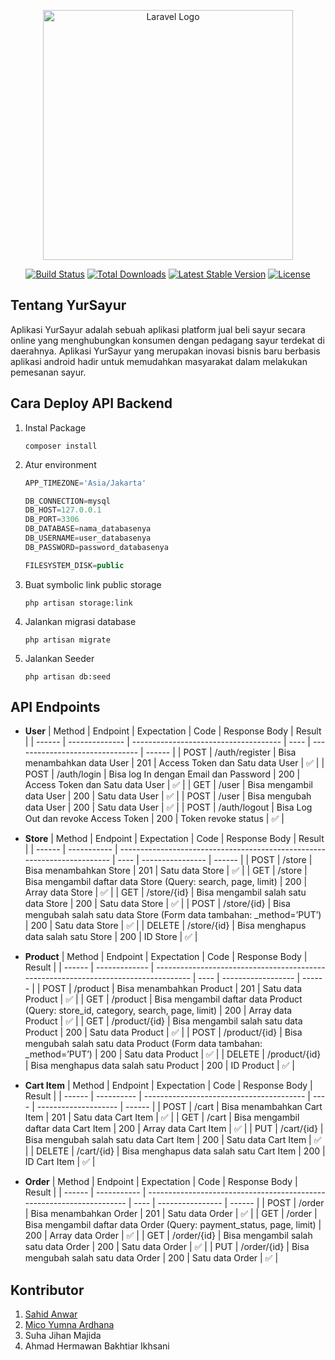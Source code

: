 <p align="center"><a href="https://laravel.com" target="_blank"><img src="https://raw.githubusercontent.com/laravel/art/master/logo-lockup/5%20SVG/2%20CMYK/1%20Full%20Color/laravel-logolockup-cmyk-red.svg" width="400" alt="Laravel Logo"></a></p>

<p align="center">
<a href="https://github.com/laravel/framework/actions"><img src="https://github.com/laravel/framework/workflows/tests/badge.svg" alt="Build Status"></a>
<a href="https://packagist.org/packages/laravel/framework"><img src="https://img.shields.io/packagist/dt/laravel/framework" alt="Total Downloads"></a>
<a href="https://packagist.org/packages/laravel/framework"><img src="https://img.shields.io/packagist/v/laravel/framework" alt="Latest Stable Version"></a>
<a href="https://packagist.org/packages/laravel/framework"><img src="https://img.shields.io/packagist/l/laravel/framework" alt="License"></a>
</p>

## Tentang YurSayur

Aplikasi YurSayur adalah sebuah aplikasi platform jual beli sayur secara online yang menghubungkan konsumen dengan pedagang sayur terdekat di daerahnya. Aplikasi YurSayur yang merupakan inovasi bisnis baru berbasis aplikasi android hadir untuk memudahkan masyarakat dalam melakukan pemesanan sayur.

## Cara Deploy API Backend

1. Instal Package

    `composer install`

2. Atur environment

    ```jsx
    APP_TIMEZONE='Asia/Jakarta'

    DB_CONNECTION=mysql
    DB_HOST=127.0.0.1
    DB_PORT=3306
    DB_DATABASE=nama_databasenya
    DB_USERNAME=user_databasenya
    DB_PASSWORD=password_databasenya

    FILESYSTEM_DISK=public

    ```

3. Buat symbolic link public storage

    `php artisan storage:link`

4. Jalankan migrasi database

    `php artisan migrate`

5. Jalankan Seeder

    `php artisan db:seed`

## API Endpoints

-   **User**
    | Method | Endpoint | Expectation | Code | Response Body | Result |
    | ------ | -------------- | ------------------------------------- | ---- | ------------------------------- | ------ |
    | POST | /auth/register | Bisa menambahkan data User | 201 | Access Token dan Satu data User | ✅ |
    | POST | /auth/login | Bisa log In dengan Email dan Password | 200 | Access Token dan Satu data User | ✅ |
    | GET | /user | Bisa mengambil data User | 200 | Satu data User | ✅ |
    | POST | /user | Bisa mengubah data User | 200 | Satu data User | ✅ |
    | POST | /auth/logout | Bisa Log Out dan revoke Access Token | 200 | Token revoke status | ✅ |

-   **Store**
    | Method | Endpoint | Expectation | Code | Response Body | Result |
    | ------ | ----------- | ------------------------------------------------------------------------ | ---- | ---------------- | ------ |
    | POST | /store | Bisa menambahkan Store | 201 | Satu data Store | ✅ |
    | GET | /store | Bisa mengambil daftar data Store (Query: search, page, limit) | 200 | Array data Store | ✅ |
    | GET | /store/{id} | Bisa mengambil salah satu data Store | 200 | Satu data Store | ✅ |
    | POST | /store/{id} | Bisa mengubah salah satu data Store (Form data tambahan: \_method=’PUT’) | 200 | Satu data Store | ✅ |
    | DELETE | /store/{id} | Bisa menghapus data salah satu Store | 200 | ID Store | ✅ |

-   **Product**
    | Method | Endpoint | Expectation | Code | Response Body | Result |
    | ------ | ------------- | ----------------------------------------------------------------------------------- | ---- | ------------------ | ------ |
    | POST | /product | Bisa menambahkan Product | 201 | Satu data Product | ✅ |
    | GET | /product | Bisa mengambil daftar data Product (Query: store_id, category, search, page, limit) | 200 | Array data Product | ✅ |
    | GET | /product/{id} | Bisa mengambil salah satu data Product | 200 | Satu data Product | ✅ |
    | POST | /product/{id} | Bisa mengubah salah satu data Product (Form data tambahan: \_method=’PUT’) | 200 | Satu data Product | ✅ |
    | DELETE | /product/{id} | Bisa menghapus data salah satu Product | 200 | ID Product | ✅ |

-   **Cart Item**
    | Method | Endpoint | Expectation | Code | Response Body | Result |
    | ------ | ---------- | ---------------------------------------- | ---- | -------------------- | ------ |
    | POST | /cart | Bisa menambahkan Cart Item | 201 | Satu data Cart Item | ✅ |
    | GET | /cart | Bisa mengambil daftar data Cart Item | 200 | Array data Cart Item | ✅ |
    | PUT | /cart/{id} | Bisa mengubah salah satu data Cart Item | 200 | Satu data Cart Item | ✅ |
    | DELETE | /cart/{id} | Bisa menghapus data salah satu Cart Item | 200 | ID Cart Item | ✅ |
-   **Order**
    | Method | Endpoint | Expectation | Code | Response Body | Result |
    | ------ | ----------- | --------------------------------------------------------------------- | ---- | ---------------- | ------ |
    | POST | /order | Bisa menambahkan Order | 201 | Satu data Order | ✅ |
    | GET | /order | Bisa mengambil daftar data Order (Query: payment_status, page, limit) | 200 | Array data Order | ✅ |
    | GET | /order/{id} | Bisa mengambil salah satu data Order | 200 | Satu data Order | ✅ |
    | PUT | /order/{id} | Bisa mengubah salah satu data Order | 200 | Satu data Order | ✅ |

## Kontributor

1. [Sahid Anwar](https://github.com/haysahid)
2. [Mico Yumna Ardhana](https://github.com/micoardhana090701)
3. Suha Jihan Majida
4. Ahmad Hermawan Bakhtiar Ikhsani
